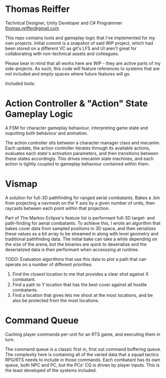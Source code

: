 # Thomas Reiffer 
Technical Designer, Unity Developer and C# Programmer
thomas.reiffer@gmail.com

This repo contains tools and gameplay logic that I've implemented for my own projects. 
Initial commit is a snapshot of said WIP project, which had been stored on a different VC as git's LFS and UI aren't great for collaborating with non-technical assets and colleagues.

Please bear in mind that all works here are WIP - they are active parts of my side-projects. 
As such, this code will feature references to systems that are not included and empty spaces where future features will go.


Included tools:

# Action Controller & "Action" State Gameplay Logic
A FSM for character gameplay behaviour, interpreting game state and ouputting both behaviour and animation.

The action controller sits between a character manager class and mecanim. Each update, the action controller iterates through its available actions, evaluates each
	state's activation parameters, and then transitions between these states accordingly. This drives mecanim state machines, and each action is tightly coupled to gameplay 
	behaviour contained within them.

# Vismap

A solution for full-3D pathfinding for ranged aerial combatants. Bakes a .bin from projecting a navmesh on the Y axis by a given number of units, then raycasts between each point within that projection.

Part of The Markov Eclipse's feature list is performant full-3D target- and path-finding for aerial combatants. To achieve this, I wrote an algorithm that 
	bakes cover data from sampled positions in 3D space, and then serializes these values as a bit array to be streamed in along with level geometry and traditional 
	pathfinding data. The initial bake can take a while depending on the size of the arena, but the binaries are quick to deserialize and the deserialized data is then 
	performant when accesssing at runtime. 
	
TODO: Evaluation algorithms that use this data to plot a path that can operate on a number of different priorities:

1) Find the closest location to me that provides a clear shot against X combatant.
2) Find a path to Y location that has the best cover against all hostile combatants.
3) Find a location that gives lets me shoot at the most locations, and be also be protected from the most locations.


# Command Queue
Caching player commands per-unit for an RTS game, and executing them in turn.

The command queue is a classic first in, first out command buffering queue. The complexity here is containing all of the varied data that a squad tactics RPG/RTS
	needs to include in those commands. Each combatant has its own queue, both NPC and PC, but the PCs' CQ is driven by player inputs. This is the least developed of the 
	systems included. 
	


